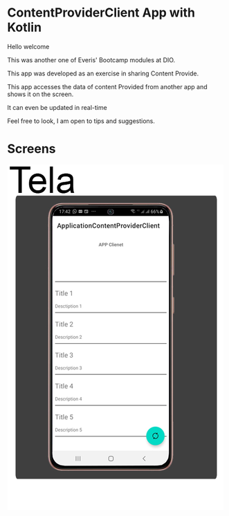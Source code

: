 # ContentProviderClient App with Kotlin 

Hello welcome

This was another one of Everis' Bootcamp modules at DIO.

This app was developed as an exercise in sharing Content Provide.

This app accesses the data of content Provided from another app and shows it on the screen.

It can even be updated in real-time

Feel free to look, I am open to tips and suggestions.

# Screens
<img src="./image/telas.jpg" />
